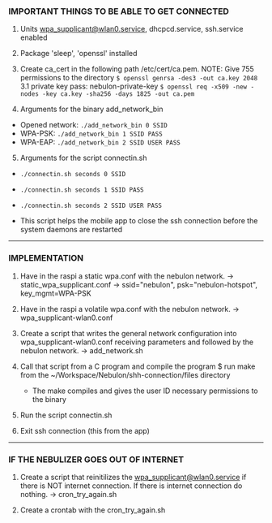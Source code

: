 ### IMPORTANT THINGS TO BE ABLE TO GET CONNECTED

1. Units wpa_supplicant@wlan0.service, dhcpcd.service, ssh.service enabled
     
2. Package 'sleep', 'openssl' installed

3. Create ca_cert in the following path /etc/cert/ca.pem. NOTE: Give 755 permissions to the directory
   ``` $ openssl genrsa -des3 -out ca.key 2048 ``` 
   3.1 private key pass: nebulon-private-key
   ``` $ openssl req -x509 -new -nodes -key ca.key -sha256 -days 1825 -out ca.pem ```

4. Arguments for the binary add_network_bin

  - Opened network: ``` ./add_network_bin 0 SSID ```
  - WPA-PSK: ``` ./add_network_bin 1 SSID PASS ```
  - WPA-EAP: ``` ./add_network_bin 2 SSID USER PASS ```

5. Arguments for the script connectin.sh

  - ``` ./connectin.sh seconds 0 SSID ```
  - ``` ./connectin.sh seconds 1 SSID PASS ```
  - ``` ./connectin.sh seconds 2 SSID USER PASS ```

  - This script helps the mobile app to close the ssh connection before the
    system daemons are restarted
  
----------------------------

### IMPLEMENTATION

1. Have in the raspi a static wpa.conf with the nebulon network.
   -> static_wpa_supplicant.conf
   -> ssid="nebulon", psk="nebulon-hotspot", key_mgmt=WPA-PSK
   
2. Have in the raspi a volatile wpa.conf with the nebulon network.
   -> wpa_supplicant-wlan0.conf

3. Create a script that writes the general network configuration into
   wpa_supplicant-wlan0.conf receiving parameters and followed by the nebulon
   network.
   -> add_network.sh

4. Call that script from a C program and compile the program
   $ run make from the ~/Workspace/Nebulon/shh-connection/files directory
   
   - The make compiles and gives the user ID necessary permissions to the binary

5. Run the script connectin.sh

6. Exit ssh connection (this from the app)

---------------------------

### IF THE NEBULIZER GOES OUT OF INTERNET

1. Create a script that reinitilizes the wpa_supplicant@wlan0.service if there is
   NOT internet connection. If there is internet connection do nothing.
   -> cron_try_again.sh

2. Create a crontab with the cron_try_again.sh
